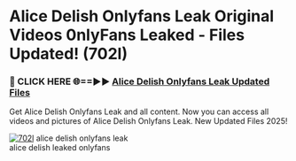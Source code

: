 # Alice Delish Onlyfans Leak Original Videos 0nlyFans Leaked - Files Updated! (702l)

<h3>🔴 CLICK HERE 🌐==►► <a href="https://tinyurl.com/2jnfzry5" rel="nofollow">Alice Delish Onlyfans Leak Updated Files</a></h3>

Get Alice Delish Onlyfans Leak and all content. Now you can access all videos and pictures of Alice Delish Onlyfans Leak. New Updated Files 2025!

[![702l](https://i.imgur.com/GyGTBgg.gif)](https://tinyurl.com/2jnfzry5)
alice delish onlyfans leak<br>
alice delish leaked onlyfans